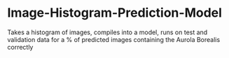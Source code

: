 # Image-Histogram-Prediction-Model
Takes a histogram of images, compiles into a model, runs on test and validation data for a % of predicted images containing the Aurola Borealis correctly
